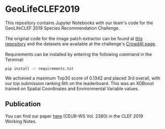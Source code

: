 # GeoLifeCLEF2019
This repository contains Jupyter Notebooks with our team's code for the GeoLifeCLEF 2019 Species Recommendation Challenge. <br> <br>
The original code for the image patch extractor can be found at [this repository](https://github.com/maximiliense/GLC19) and the datasets are available at the challenge's [CrowdAI page](https://www.crowdai.org/challenges/lifeclef-2019-geo). <br> <br>
Requirements can be installed by entering the following command in the Terminal:
``` bash
pip install -r requirements.txt
```
We achieved a maximum Top30 score of 0.1342 and placed 3rd overall, with our top submission ranking 6th on the leaderboard. This was an XGBoost trained on Spatial Coordinates and Environmental Variable values.

## Publication
You can find our paper [here](http://ceur-ws.org/Vol-2380/paper_71.pdf) (CEUR-WS Vol. 2380) in the CLEF 2019 Working Notes.
